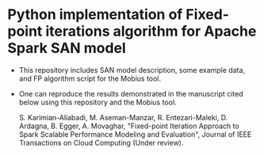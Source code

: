 # Python implementation of Fixed-point iterations algorithm for Apache Spark SAN model

+ This repository includes SAN model description, some example data, and FP algorithm script for the Mobius tool.

+ One can reproduce the results demonstrated in the manuscript cited below using this repository and the Mobius tool.

  S. Karimian-Aliabadi, M. Aseman-Manzar, R. Entezari-Maleki, D. Ardagna, B. Egger, A. Movaghar, "Fixed-point Iteration Approach to Spark Scalable Performance Modeling and Evaluation", Journal of IEEE Transactions on Cloud Computing (Under review).
